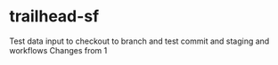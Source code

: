 # trailhead-sf

Test data input to checkout to branch and test commit and staging and workflows
Changes from 1